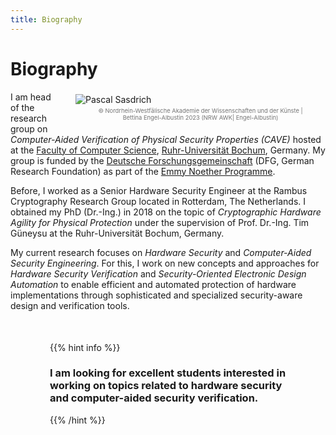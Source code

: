 ```yaml
---
title: Biography
---
```


# Biography

<div style="float:right;width:400px;margin-left:25px;margin-top:-10px;margin-bottom:10px">

![Pascal Sasdrich](images/avatar.jpg)

<div style="font-size: 7pt;color: rgba(0,0,0,0.54);margin-top:-10px; text-align:center">&copy; Nordrhein-Westfälische Akademie der Wissenschaften und der Künste |<br> Bettina Engel-Albustin 2023 (NRW AWK| Engel-Albustin)</div>

</div>

I am head of the research group on *Computer-Aided Verification of Physical Security Properties (CAVE)* hosted at the [Faculty of Computer Science](https://informatik.rub.de/en/), [Ruhr-Universität Bochum](https://ruhr-uni-bochum.de/en), Germany. My group is funded by the [Deutsche Forschungsgemeinschaft](https://www.dfg.de/en/) (DFG, German Research Foundation) as part of the [Emmy Noether Programme](https://www.dfg.de/en/research_funding/programmes/individual/emmy_noether/index.html).

Before, I worked as a Senior Hardware Security Engineer at the Rambus Cryptography Research Group located in Rotterdam, The Netherlands. I obtained my PhD (Dr.-Ing.) in 2018 on the topic of *Cryptographic Hardware Agility for Physical Protection* under the supervision of Prof. Dr.-Ing. Tim Güneysu at the Ruhr-Universität Bochum, Germany.

My current research focuses on *Hardware Security* and *Computer-Aided Security Engineering*. For this, I work on new concepts and approaches for *Hardware Security Verification* and *Security-Oriented Electronic Design Automation* to enable efficient and automated protection of hardware implementations through sophisticated and specialized security-aware design and verification tools.

<div style="width:75%;margin:50px auto;">

{{% hint info %}}
<h3><b>I am looking for excellent students interested in working on topics related to hardware security and computer-aided security verification.</b></h3>
{{% /hint %}}

</div>

<!-- {{< news >}} -->